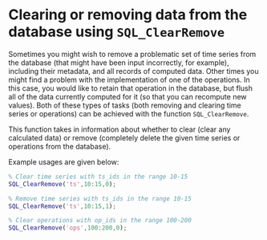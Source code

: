 # Clearing or removing data from the database using `SQL_ClearRemove`

Sometimes you might wish to remove a problematic set of time series from the database (that might have been input incorrectly, for example), including their metadata, and all records of computed data.
Other times you might find a problem with the implementation of one of the operations. In this case, you would like to retain that operation in the database, but flush all of the data currently computed for it (so that you can recompute new values).
Both of these types of tasks (both removing and clearing time series or operations) can be achieved with the function `SQL_ClearRemove`.

This function takes in information about whether to clear (clear any calculated data) or remove (completely delete the given time series or operations from the database).

Example usages are given below:
```matlab
% Clear time series with ts_ids in the range 10-15
SQL_ClearRemove('ts',10:15,0);

% Remove time series with ts_ids in the range 10-15
SQL_ClearRemove('ts',10:15,1);

% Clear operations with op_ids in the range 100-200
SQL_ClearRemove('ops',100:200,0);
```
